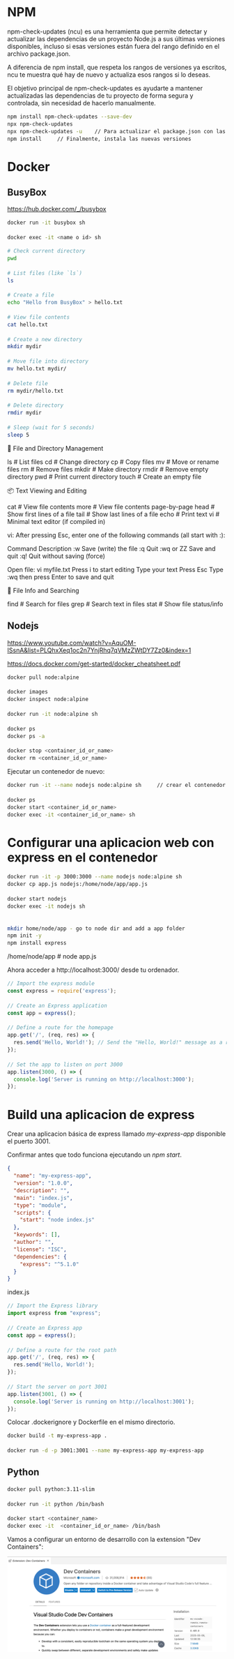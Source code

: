 # NPM
npm-check-updates (ncu) es una herramienta que permite detectar y actualizar las dependencias de un proyecto Node.js a sus últimas versiones disponibles, incluso si esas versiones están fuera del rango definido en el archivo package.json.

A diferencia de npm install, que respeta los rangos de versiones ya escritos, ncu te muestra qué hay de nuevo y actualiza esos rangos si lo deseas.

El objetivo principal de npm-check-updates es ayudarte a mantener actualizadas las dependencias de tu proyecto de forma segura y controlada, sin necesidad de hacerlo manualmente.

```bash
npm install npm-check-updates --save-dev
npx npm-check-updates
npx npm-check-updates -u    // Para actualizar el package.json con las versiones más recientes
npm install     // Finalmente, instala las nuevas versiones
```




# Docker
## BusyBox

https://hub.docker.com/_/busybox

```bash
docker run -it busybox sh

docker exec -it <name o id> sh
```

```bash
# Check current directory
pwd

# List files (like `ls`)
ls

# Create a file
echo "Hello from BusyBox" > hello.txt

# View file contents
cat hello.txt

# Create a new directory
mkdir mydir

# Move file into directory
mv hello.txt mydir/

# Delete file
rm mydir/hello.txt

# Delete directory
rmdir mydir

# Sleep (wait for 5 seconds)
sleep 5
```


🔧 File and Directory Management

ls         # List files
cd         # Change directory
cp         # Copy files
mv         # Move or rename files
rm         # Remove files
mkdir      # Make directory
rmdir      # Remove empty directory
pwd        # Print current directory
touch      # Create an empty file

📦 Text Viewing and Editing

cat        # View file contents
more       # View file contents page-by-page
head       # Show first lines of a file
tail       # Show last lines of a file
echo       # Print text
vi         # Minimal text editor (if compiled in)

vi: After pressing Esc, enter one of the following commands (all start with :):

Command	Description
:w	Save (write) the file
:q	Quit
:wq or ZZ	Save and quit
:q!	Quit without saving (force)

Open file: vi myfile.txt
Press i to start editing
Type your text
Press Esc
Type :wq then press Enter to save and quit



📂 File Info and Searching

find       # Search for files
grep       # Search text in files
stat       # Show file status/info


## Nodejs

https://www.youtube.com/watch?v=AquOM-ISsnA&list=PLQhxXeq1oc2n7YnjRhq7qVMzZWtDY7Zz0&index=1

https://docs.docker.com/get-started/docker_cheatsheet.pdf

```bash
docker pull node:alpine

docker images
docker inspect node:alpine

docker run -it node:alpine sh

docker ps
docker ps -a

docker stop <container_id_or_name>
docker rm <container_id_or_name>

```

Ejecutar un contenedor de nuevo:
```bash
docker run -it --name nodejs node:alpine sh     // crear el contenedor con un nombre

docker ps
docker start <container_id_or_name>
docker exec -it <container_id_or_name> sh

```



# Configurar una aplicacion web con express en el contenedor

```bash
docker run -it -p 3000:3000 --name nodejs node:alpine sh
docker cp app.js nodejs:/home/node/app/app.js

docker start nodejs
docker exec -it nodejs sh


mkdir home/node/app - go to node dir and add a app folder
npm init -y
npm install express

```

/home/node/app # node app.js

Ahora acceder a  http://localhost:3000/ desde tu ordenador.


```js
// Import the express module
const express = require('express');

// Create an Express application
const app = express();

// Define a route for the homepage
app.get('/', (req, res) => {
  res.send('Hello, World!'); // Send the "Hello, World!" message as a response
});

// Set the app to listen on port 3000
app.listen(3000, () => {
  console.log('Server is running on http://localhost:3000');
});
```






# Build una aplicacion de express

Crear una aplicacion básica de express llamado *my-express-app* disponible el puerto 3001.

Confirmar antes que todo funciona ejecutando un *npm start*.
```json
{
  "name": "my-express-app",
  "version": "1.0.0",
  "description": "",
  "main": "index.js",
  "type": "module",
  "scripts": {
    "start": "node index.js"  
  },
  "keywords": [],
  "author": "",
  "license": "ISC",
  "dependencies": {
    "express": "^5.1.0"
  }
}

```

index.js
```js
// Import the Express library
import express from "express";

// Create an Express app
const app = express();

// Define a route for the root path
app.get('/', (req, res) => {
  res.send('Hello, World!');
});

// Start the server on port 3001
app.listen(3001, () => {
  console.log('Server is running on http://localhost:3001');
});

```

Colocar .dockerignore y Dockerfile en el mismo directorio.

```bash
docker build -t my-express-app .

docker run -d -p 3001:3001 --name my-express-app my-express-app
```



## Python

```bash
docker pull python:3.11-slim

docker run -it python /bin/bash

docker start <container_name>
docker exec -it  <container_id_or_name> /bin/bash
```

Vamos a configurar un entorno de desarrollo con la extension "Dev Containers":

![Dev Container](../../x-assets/UF1844/devcontainer.png)